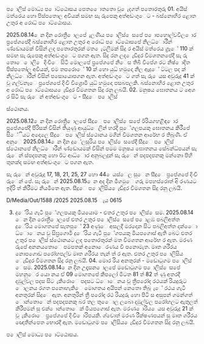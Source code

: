ප ොලිස් මොධ්‍ය ප ොට්ඨොසය පෙත ෙොතතො වූ ෙැදගත් පතොරතුරු 01. අයිස් මත්රෙය හො පිස්පතොල අවියක් සමඟ සැ රුපෙකු අත්අඩංගුෙට - බස්නොහිර ළොත උතුර අ රොධ්‍ ප ොට්ඨොසය.

2025.08.14 ෙන දින රොත්‍රී ොලපේ ැලණිය ප ොලිස් ෙසපේ ප ොපහොල්වවිල ොර ප්‍රපේශපේදී බස්නොහිර ළොත උතුර අ රොධ්‍ ප ොට්ඨොසපේ නිලධ්‍ොරීන් ණ්ඩොයමක් විසින් ලද පතොරතුරක් මත ෙැටලීමක් සිදු ර අයිස් මත්රෙය ග්‍රෑේ 110 ක් සමඟ සැ රුපෙකු අත්අඩංගුෙට පගන ඇත. සිදු රන ලද ෙැඩිදුර විමශතනපේදී සැ රු තොෙ ොලි ෙ දිංචිෙ සිටි මොලපේ ප්‍රපේශපේ නිෙස තිබී විපේශ රට නිෂ් ොදිත පිස්පතෝල අවියක්, එම තපරොේ 10 ක් හො යුධ්‍ හමුදො නිල ඇදුේ ට්ටල පද ක් නිලධ්‍ොරීන් විසින් පසොයොපගන ඇත. අත්අඩංගුෙට ගත් සැ රු ෙයස අවුරුදු 41 ක් වූ ගල්වනෑෙ ප්‍රපේශපේ දිංචි විශ්‍රොමි යුධ්‍ හමුදො පසබපලකි. බස්නොහිර ළොත උතුර අ රොධ්‍ ප ොට්ඨොසය ෙැඩිදුර විමශතන සිදු රනු ලබයි. 02. මනුෂය ඝොතනය ට අෙශ ර සිටි සැ රුෙන් අත්අඩංගුෙට - සීදූෙ ප ොලිස්

ස්ථොනය.

2025.08.12 ෙන දින රොත්‍රී ොලපේ සීදූෙ ප ොලිස් ෙසපේ ඊරියගහළිඳ ොර ප්‍රපේශපේදී පිරිසක් විසින් තියුණු ආයුධ්‍ෙලින් හරදී පුේගලපයකු ඝොතනය කිරීපේ සිේියට අදොලෙ සීදූෙ ප ොලිස් ස්ථොනය මගින් විමශතන ආරේභ ර තිබූණි. ඒ අනුෙ 2025.08.14 ෙන දින දුේලසූරිය ප ොලිස් ෙසපේදී සීදූෙ ප ොලිස් ස්ථොනපේ නිලධ්‍ොරීන් ණ්ඩොයමක් විසින් පමම මනුෂය ඝොතනය සේබන්ධ්‍පයන් සැ රුෙන් ස්පදපනකු හො ඊට ආධ්‍ොර අනුබලදුන් සැ රුෙන් පදපදපනකු මන්නො පිහි තුනක්ද සමඟ අත්අඩංගුෙට පගන ඇත.

සැ රුෙන් අවුරුදු 17, 18, 21, 25, 27 හො 44 ෙයස්ෙල සුෙන සීදූෙ ප්‍රපේශපේ දිංචි රුෙන් පේ. සැ රුෙන් 2025.08.15 ෙන අද දින මීගමුෙ ගරු මපහස්රොත් අි රණයට ඉදිරි ත් කිරීමට නියමිතෙ ඇත. සීදූෙ ප ොලිසිය ෙැඩිදුර විමශතන සිදු රනු ලබයි.

D/Media/Out/1588 /2025 2025.08.15 ැය 0615

03. දුේරිය ගැටී පුේගලපයකු මියයොම - ළුතර උතුර ප ොලිස් ෙසම. 2025.08.14 ෙන දින රොත්‍රී ොලපේ ළුතර උතුර ප ොලිස් ෙසපේ ප ොළඹ පබලිඅත්ත දුේරිය මොගතපේ සැතපුේ 23 අණුෙ අසලදී මරදොන සිට පබලිඅත්ත දක්ෙො ධ්‍ොෙනය වු සිඝ්‍රගොමී දුේරිය ගැටී පුේගපයකු මියපගොස් ඇති බෙට ළුතර උතුර ප ොලිස් ස්ථොනයට ලද පතොරතුරක් මත විමශතන ආරේභ ර ඇත. මරණ රුපේ අනනයතොෙ පමපතක් අනොෙරණය වී පනොමැත. මෘත ශරීරය නොපගොඩ පරෝහපල්ව මෘත ශරීරය තැන් ත් ර ඇත. ළුතර උතුර ප ොලිසිය ෙැඩිදුර විමශතන සිදු රනු ලබයි. 04. මොර රිය අනතුරක් - මඩොටුගම ප ොලිස් ෙසම. 2025.08.14 ෙන දින උදෑසන ොලපේ මඩොටුගම ප ොලිස් ෙසපේ මහනුෙර යො නය ඒ 09 මොගතපේ කිපලෝ මිටත 81 ත් 82 ත් ණු අතරදී දඹුල්වල පදස සිට ැකිරොෙ පදසට ධ්‍ොෙනය වූ ත්‍රීපරෝද රථයක් රියදුරුට ොලනය රගත පනොහැකිෙ මොගතය අයිපන් නෙතො තිබූ ැේ රථය ගැටී අනතුරක් සිදුෙ ඇත. අනතුරින් ත්‍රී පරෝද රථ රියදුරු හො පිටි ස අසුපන් ගමන්ගත් ොන්තොෙන් පදපදපනකු බර තල තුෙොල ලබො දඹුල්වල පරෝහලට ඇතුලත් කිරීපමන් සු එක් ොන්තොෙක් මියපගොස් ඇත. මරණ ොරිය ෙයස අවුරුදු 21 ක් වූ ැකිරොෙ ප්‍රපේශපේ දිංචි ොරිපයකි. ශ්චොත් මරණ රීක්ෂණපයන් සු මෘත ශරීරය ඥොතීන්පෙත භොරදී ඇත. මඩොටුගම ප ොලිසිය ෙැඩිදුර විමශතන සිදු රනු ලබයි.

ප ොලිස් මොධ්‍ය ප ොට්ඨොසය.